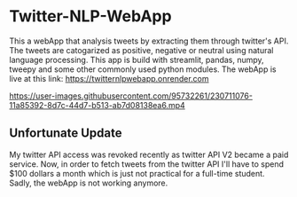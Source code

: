 # Twitter-NLP-WebApp

This a webApp that analysis tweets by extracting them through twitter's API. The tweets are catogarized as positive, negative or neutral using natural language processing.
This app is build with streamlit, pandas, numpy, tweepy and some other commonly used python modules.
The webApp is live at this link: https://twitternlpwebapp.onrender.com



https://user-images.githubusercontent.com/95732261/230711076-11a85392-8d7c-44d7-b513-ab7d08138ea6.mp4







## Unfortunate Update
My twitter API access was revoked recently as twitter API V2 became a paid service. Now, in order to fetch tweets from the twitter API I'll have to spend $100 dollars a month
which is just not practical for a full-time student.
Sadly, the webApp is not working anymore.
